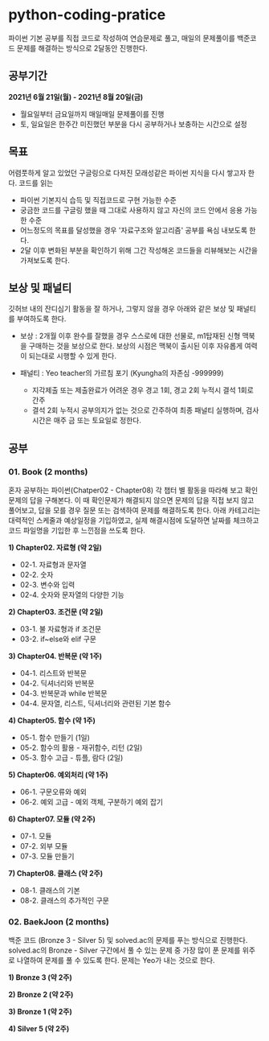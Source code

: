 # python-coding-pratice
파이썬 기본 공부를 직접 코드로 작성하여 연습문제로 풀고, 매일의 문제풀이를 백준코드 문제를 해결하는 방식으로 2달동안 진행한다. 

## 공부기간
**2021년 6월 21일(월) - 2021년 8월 20일(금)**
- 월요일부터 금요일까지 매일매일 문제풀이를 진행
- 토, 일요일은 한주간 미진했던 부분을 다시 공부하거나 보충하는 시간으로 설정

## 목표
어렴풋하게 알고 있었던 구글링으로 다져진 모래성같은 파이썬 지식을 다시 쌓고자 한다. 코드를 읽는 
- 파이썬 기본지식 습득 및 직접코드로 구현 가능한 수준
- 궁금한 코드를 구글링 했을 때 그대로 사용하지 않고 자신의 코드 안에서 응용 가능한 수준
- 어느정도의 목표를 달성했을 경우 '자료구조와 알고리즘' 공부를 욕심 내보도록 한다.
- 2달 이후 변화된 부분을 확인하기 위해 그간 작성해온 코드들을 리뷰해보는 시간을 가져보도록 한다. 

## 보상 및 패널티
깃허브 내의 잔디심기 활동을 잘 하거나, 그렇지 않을 경우 아래와 같은 보상 및 패널티를 부여하도록 한다.

- 보상 : 2개월 이후 완수를 잘했을 경우 스스로에 대한 선물로, m1탑재된 신형 맥북을 구매하는 것을 보상으로 한다. 보상의 시점은 맥북이 출시된 이후 자유롭게 여력이 되는대로 시행할 수 있게 한다.

- 패널티 : Yeo teacher의 가르침 포기 (Kyungha의 자존심 -999999)

  * 지각제출 또는 제출완료가 어려운 경우 경고 1회, 경고 2회 누적시 결석 1회로 간주
  * 결석 2회 누적시 공부의지가 없는 것으로 간주하여 최종 패널티 실행하며, 검사시간은 매주 금 또는 토요일로 정한다.

## 공부 
### 01. Book (2 months)
혼자 공부하는 파이썬(Chatper02 - Chapter08)
각 챕터 별 활동을 따라해 보고 확인문제의 답을 구해본다. 이 때 확인문제가 해결되지 않으면 문제의 답을 직접 보지 않고 풀어보고, 답을 모를 경우 질문 또는 검색하여 문제를 해결하도록 한다. 아래 카테고리는 대력적인 스케줄과 예상일정을 기입하였고, 실제 해결시점에 도달하면 날짜를 체크하고 코드 파일명을 기입한 후 느낀점을 쓰도록 한다.

**1) Chapter02. 자료형 (약 2일)**
* 02-1. 자료형과 문자열 
* 02-2. 숫자
* 02-3. 변수와 입력
* 02-4. 숫자와 문자열의 다양한 기능

**2) Chapter03. 조건문 (약 2일)**
* 03-1. 불 자료형과 if 조건문
* 03-2. if~else와 elif 구문

**3) Chapter04. 반복문 (약 1주)**
* 04-1. 리스트와 반복문
* 04-2. 딕셔너리와 반복문
* 04-3. 반복문과 while 반복문
* 04-4. 문자열, 리스트, 딕셔너리와 관련된 기본 함수

**4) Chapter05. 함수 (약 1주)**
* 05-1. 함수 만들기 (1일)
* 05-2. 함수의 활용 - 재귀함수, 리턴 (2일)
* 05-3. 함수 고급 - 튜플, 람다 (2일)

**5) Chapter06. 예외처리 (약 1주)**
* 06-1. 구문오류와 예외
* 06-2. 예외 고급 - 예외 객체, 구분하기 예외 잡기

**6) Chapter07. 모듈 (약 2주)**
* 07-1. 모듈 
* 07-2. 외부 모듈
* 07-3. 모듈 만들기

**7) Chapter08. 클래스 (약 2주)**
* 08-1. 클래스의 기본
* 08-2. 클래스의 추가적인 구문

### 02. BaekJoon (2 months)
백준 코드 (Bronze 3 - Silver 5) 및 solved.ac의 문제를 푸는 방식으로 진행한다. solved.ac의 Bronze - Silver 구간에서 풀 수 있는 문제 중 가장 많이 푼 문제를 위주로 나열하여 문제를 풀 수 있도록 한다. 문제는 Yeo가 내는 것으로 한다.

**1) Bronze 3 (약 2주)**

**2) Bronze 2 (약 2주)**

**3) Bronze 1 (약 2주)**

**4) Silver 5 (약 2주)**

